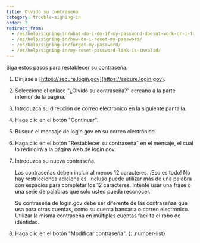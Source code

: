 ```yaml
---
title: Olvidó su contraseña
category: trouble-signing-in
order: 2
redirect_from:
  - /es/help/signing-in/what-do-i-do-if-my-password-doesnt-work-or-i-forget-it/
  - /es/help/signing-in/how-do-i-reset-my-password/
  - /es/help/signing-in/forgot-my-password/
  - /es/help/signing-in/my-reset-password-link-is-invalid/
---
```


Siga estos pasos para restablecer su contraseña.

1. Diríjase a [https://secure.login.gov](https://secure.login.gov).
1. Seleccione el enlace "¿Olvidó su contraseña?" cercano a la parte inferior de la página.
1. Introduzca su dirección de correo electrónico en la siguiente pantalla.
1. Haga clic en el botón "Continuar".
1. Busque el mensaje de login.gov en su correo electrónico.
1. Haga clic en el botón "Restablecer su contraseña" en el mensaje, el cual lo redirigirá a la página web de login.gov.
1. Introduzca su nueva contraseña.

    Las contraseñas deben incluir al menos 12 caracteres. ¡Eso es todo! No hay restricciones adicionales. Incluso puede utilizar más de una palabra con espacios para completar los 12 caracteres. Intente usar una frase o una serie de palabras que solo usted pueda reconocer.

    Su contraseña de login.gov debe ser diferente de las contraseñas que usa para otras cuentas, como su cuenta bancaria o correo electrónico. Utilizar la misma contraseña en múltiples cuentas facilita el robo de identidad.
1. Haga clic en el botón "Modificar contraseña".
{: .number-list}

